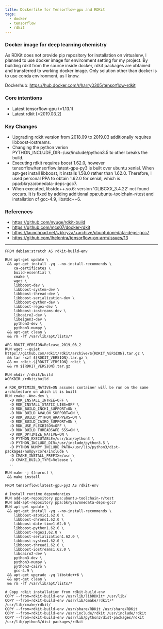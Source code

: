 ```yaml
---
title: Dockerfile for Tensorflow-gpu and RDKit
tags:
  - docker
  - tensorflow
  - rdkit
---
```

### Docker image for deep learning chemistry
As RDKit does not provide pip repository for installation on virtualenv, I planned to use docker image for environment setting for my project. By building rdkit from the source inside docker, rdkit packages are obtained and transferred to working docker image. Only solution other than docker is to use conda environment, as I know.

Dockerhub: https://hub.docker.com/r/harry0305/tensorflow-rdkit

### Core intentions
- Latest tensorflow-gpu (=1.13.1)
- Latest rdkit (=2019.03.2)

### Key Changes
- Upgrading rdkit version from 2018.09 to 2019.03 additionally requires libboost-iostreams.
- Changing the python verion PYTHON_INCLUDE_DIR=/usr/include/python3.5 to other breaks the build.
- Executing rdkit requires boost 1.62.0, however tensorflow/tensorflow:latest-gpu-py3 is built over ubuntu xenial. When apt-get install libboost, it installs 1.58.0 rather than 1.62.0. Therefore, I used personal PPA to obtain 1.62.0 for xenial, which is ppa:bkryza/onedata-deps-gcc7.
- When executed, libstdc++.so.6: version 'GLIBCXX_3.4.22' not found occurs. It is fixed by adding additional ppa:ubuntu-toolchain-r/test and installation of gcc-4.9, libstdc++6.

### References
- https://github.com/nyuge/rdkit-build
- https://github.com/mcs07/docker-rdkit
- https://launchpad.net/~bkryza/+archive/ubuntu/onedata-deps-gcc7
- https://github.com/lhelontra/tensorflow-on-arm/issues/13

---
```docker
FROM debian:stretch AS rdkit-build-env

RUN apt-get update \
 && apt-get install -yq --no-install-recommends \
    ca-certificates \
    build-essential \
    cmake \
    wget \
    libboost-dev \
    libboost-system-dev \
    libboost-thread-dev \
    libboost-serialization-dev \
    libboost-python-dev \
    libboost-regex-dev \
    libboost-iostreams-dev \
    libcairo2-dev \
    libeigen3-dev \
    python3-dev \
    python3-numpy \
 && apt-get clean \
 && rm -rf /var/lib/apt/lists/*

ARG RDKIT_VERSION=Release_2019_03_2
RUN wget --quiet https://github.com/rdkit/rdkit/archive/${RDKIT_VERSION}.tar.gz \
 && tar -xzf ${RDKIT_VERSION}.tar.gz \
 && mv rdkit-${RDKIT_VERSION} rdkit \
 && rm ${RDKIT_VERSION}.tar.gz

RUN mkdir /rdkit/build
WORKDIR /rdkit/build

# RDK_OPTIMIZE_NATIVE=ON assumes container will be run on the same architecture on which it is built
RUN cmake -Wno-dev \
  -D RDK_INSTALL_INTREE=OFF \
  -D RDK_INSTALL_STATIC_LIBS=OFF \
  -D RDK_BUILD_INCHI_SUPPORT=ON \
  -D RDK_BUILD_AVALON_SUPPORT=ON \
  -D RDK_BUILD_PYTHON_WRAPPERS=ON \
  -D RDK_BUILD_CAIRO_SUPPORT=ON \
  -D RDK_USE_FLEXBISON=OFF \
  -D RDK_BUILD_THREADSAFE_SSS=ON \
  -D RDK_OPTIMIZE_NATIVE=ON \
  -D PYTHON_EXECUTABLE=/usr/bin/python3 \
  -D PYTHON_INCLUDE_DIR=/usr/include/python3.5 \
  -D PYTHON_NUMPY_INCLUDE_PATH=/usr/lib/python3/dist-packages/numpy/core/include \
  -D CMAKE_INSTALL_PREFIX=/usr \
  -D CMAKE_BUILD_TYPE=Release \
  ..

RUN make -j $(nproc) \
 && make install

FROM tensorflow:latest-gpu-py3 AS rdkit-env

# Install runtime dependencies
RUN add-apt-repository ppa:ubuntu-toolchain-r/test
RUN add-apt-repository ppa:bkryza/onedata-deps-gcc7
RUN apt-get update \
 && apt-get install -yq --no-install-recommends \
    libboost-atomic1.62.0 \
    libboost-chrono1.62.0 \
    libboost-date-time1.62.0 \
    libboost-python1.62.0 \
    libboost-regex1.62.0 \
    libboost-serialization1.62.0 \
    libboost-system1.62.0 \
    libboost-thread1.62.0 \
    libboost-iostreams1.62.0 \
    libcairo2-dev \
    python3-dev \
    python3-numpy \
    python3-cairo \
    gcc-4.9 \
 && apt-get upgrade -yq libstdc++6 \
 && apt-get clean \
 && rm -rf /var/lib/apt/lists/*

# Copy rdkit installation from rdkit-build-env
COPY --from=rdkit-build-env /usr/lib/libRDKit* /usr/lib/
COPY --from=rdkit-build-env /usr/lib/cmake/rdkit/* /usr/lib/cmake/rdkit/
COPY --from=rdkit-build-env /usr/share/RDKit /usr/share/RDKit
COPY --from=rdkit-build-env /usr/include/rdkit /usr/include/rdkit
COPY --from=rdkit-build-env /usr/lib/python3/dist-packages/rdkit /usr/lib/python3/dist-packages/rdkit
```
